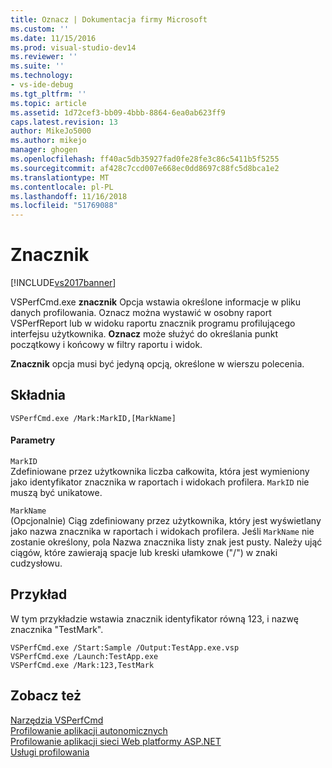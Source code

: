 ```yaml
---
title: Oznacz | Dokumentacja firmy Microsoft
ms.custom: ''
ms.date: 11/15/2016
ms.prod: visual-studio-dev14
ms.reviewer: ''
ms.suite: ''
ms.technology:
- vs-ide-debug
ms.tgt_pltfrm: ''
ms.topic: article
ms.assetid: 1d72cef3-bb09-4bbb-8864-6ea0ab623ff9
caps.latest.revision: 13
author: MikeJo5000
ms.author: mikejo
manager: ghogen
ms.openlocfilehash: ff40ac5db35927fad0fe28fe3c86c5411b5f5255
ms.sourcegitcommit: af428c7ccd007e668ec0dd8697c88fc5d8bca1e2
ms.translationtype: MT
ms.contentlocale: pl-PL
ms.lasthandoff: 11/16/2018
ms.locfileid: "51769088"
---
```

# <a name="mark"></a>Znacznik
[!INCLUDE[vs2017banner](../includes/vs2017banner.md)]

VSPerfCmd.exe **znacznik** Opcja wstawia określone informacje w pliku danych profilowania. Oznacz można wystawić w osobny raport VSPerfReport lub w widoku raportu znacznik programu profilującego interfejsu użytkownika. **Oznacz** może służyć do określania punkt początkowy i końcowy w filtry raportu i widok.  
  
 **Znacznik** opcja musi być jedyną opcją, określone w wierszu polecenia.  
  
## <a name="syntax"></a>Składnia  
  
```  
VSPerfCmd.exe /Mark:MarkID,[MarkName]  
```  
  
#### <a name="parameters"></a>Parametry  
 `MarkID`  
 Zdefiniowane przez użytkownika liczba całkowita, która jest wymieniony jako identyfikator znacznika w raportach i widokach profilera. `MarkID` nie muszą być unikatowe.  
  
 `MarkName`  
 (Opcjonalnie) Ciąg zdefiniowany przez użytkownika, który jest wyświetlany jako nazwa znacznika w raportach i widokach profilera. Jeśli `MarkName` nie zostanie określony, pola Nazwa znacznika listy znak jest pusty. Należy ująć ciągów, które zawierają spacje lub kreski ułamkowe ("/") w znaki cudzysłowu.  
  
## <a name="example"></a>Przykład  
 W tym przykładzie wstawia znacznik identyfikator równą 123, i nazwę znacznika "TestMark".  
  
```  
VSPerfCmd.exe /Start:Sample /Output:TestApp.exe.vsp  
VSPerfCmd.exe /Launch:TestApp.exe  
VSPerfCmd.exe /Mark:123,TestMark  
```  
  
## <a name="see-also"></a>Zobacz też  
 [Narzędzia VSPerfCmd](../profiling/vsperfcmd.md)   
 [Profilowanie aplikacji autonomicznych](../profiling/command-line-profiling-of-stand-alone-applications.md)   
 [Profilowanie aplikacji sieci Web platformy ASP.NET](../profiling/command-line-profiling-of-aspnet-web-applications.md)   
 [Usługi profilowania](../profiling/command-line-profiling-of-services.md)



